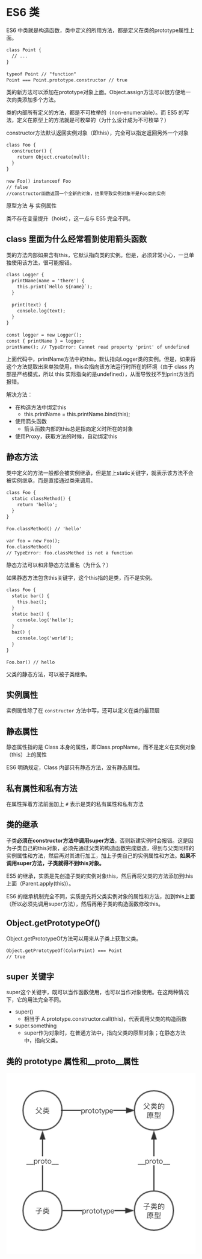 # ES6 类

ES6 中类就是构造函数，类中定义的所用方法，都是定义在类的prototype属性上面。

```JS
class Point {
  // ...
}

typeof Point // "function"
Point === Point.prototype.constructor // true
```

类的新方法可以添加在prototype对象上面。Object.assign方法可以很方便地一次向类添加多个方法。

类的内部所有定义的方法，都是不可枚举的（non-enumerable）。而 ES5 的写法，定义在原型上的方法就是可枚举的（为什么设计成为不可枚举？）

constructor方法默认返回实例对象（即this），完全可以指定返回另外一个对象

```JS
class Foo {
  constructor() {
    return Object.create(null);
  }
}

new Foo() instanceof Foo
// false
//constructor函数返回一个全新的对象，结果导致实例对象不是Foo类的实例
```

原型方法 与 实例属性

类不存在变量提升（hoist），这一点与 ES5 完全不同。

## class 里面为什么经常看到使用箭头函数

类的方法内部如果含有this，它默认指向类的实例。但是，必须非常小心，一旦单独使用该方法，很可能报错。

```JS
class Logger {
  printName(name = 'there') {
    this.print(`Hello ${name}`);
  }

  print(text) {
    console.log(text);
  }
}

const logger = new Logger();
const { printName } = logger;
printName(); // TypeError: Cannot read property 'print' of undefined
```

上面代码中，printName方法中的this，默认指向Logger类的实例。但是，如果将这个方法提取出来单独使用，this会指向该方法运行时所在的环境（由于 class 内部是严格模式，所以 this 实际指向的是undefined），从而导致找不到print方法而报错。

解决方法：

* 在构造方法中绑定this
  * this.printName = this.printName.bind(this);
* 使用箭头函数
  * 箭头函数内部的this总是指向定义时所在的对象
* 使用Proxy，获取方法的时候，自动绑定this

## 静态方法

类中定义的方法一般都会被实例继承，但是加上static关键字，就表示该方法不会被实例继承，而是直接通过类来调用。

```JS
class Foo {
  static classMethod() {
    return 'hello';
  }
}

Foo.classMethod() // 'hello'

var foo = new Foo();
foo.classMethod()
// TypeError: foo.classMethod is not a function
```

静态方法可以和非静态方法重名（为什么？）

如果静态方法包含this关键字，这个this指的是类，而不是实例。

```JS
class Foo {
  static bar() {
    this.baz();
  }
  static baz() {
    console.log('hello');
  }
  baz() {
    console.log('world');
  }
}

Foo.bar() // hello
```

父类的静态方法，可以被子类继承。

## 实例属性

实例属性除了在 `constructor` 方法中写，还可以定义在类的最顶层

## 静态属性

静态属性指的是 Class 本身的属性，即Class.propName，而不是定义在实例对象（this）上的属性

ES6 明确规定，Class 内部只有静态方法，没有静态属性。

## 私有属性和私有方法

在属性挥着方法前面加上 `#` 表示是类的私有属性和私有方法

## 类的继承

子类**必须在constructor方法中调用super方法**，否则新建实例时会报错。这是因为子类自己的this对象，必须先通过父类的构造函数完成塑造，得到与父类同样的实例属性和方法，然后再对其进行加工，加上子类自己的实例属性和方法。**如果不调用super方法，子类就得不到this对象。**

ES5 的继承，实质是先创造子类的实例对象this，然后再将父类的方法添加到this上面（Parent.apply(this)）。

ES6 的继承机制完全不同，实质是先将父类实例对象的属性和方法，加到this上面（所以必须先调用super方法），然后再用子类的构造函数修改this。

## Object.getPrototypeOf()

Object.getPrototypeOf方法可以用来从子类上获取父类。

```JS
Object.getPrototypeOf(ColorPoint) === Point
// true
```

## super 关键字

super这个关键字，既可以当作函数使用，也可以当作对象使用。在这两种情况下，它的用法完全不同。

* super()
  * 相当于 A.prototype.constructor.call(this)，代表调用父类的构造函数
* super.something
  * super作为对象时，在普通方法中，指向父类的原型对象；在静态方法中，指向父类。

## 类的 prototype 属性和__proto__属性

![类的继承](../images/类的继承.png)
